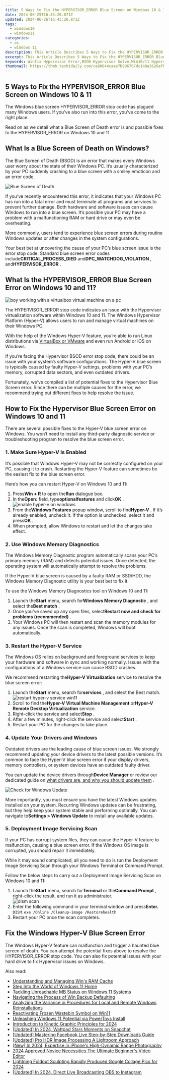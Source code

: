 ```yaml
---
title: 5 Ways to Fix the HYPERVISOR_ERROR Blue Screen on Windows 10 & 11
date: 2024-06-25T16:43:26.871Z
updated: 2024-06-26T16:43:26.871Z
tags:
  - windows10
  - windows11
categories:
  - os
  - windows 11
description: This Article Describes 5 Ways to Fix the HYPERVISOR_ERROR Blue Screen on Windows 10 & 11
excerpt: This Article Describes 5 Ways to Fix the HYPERVISOR_ERROR Blue Screen on Windows 10 & 11
keywords: Winfix Hypervisor Error,BSOD Hypervisor Solve,Win10/11 Hypervisor Fix,Hypervisor Blue Screen Repair,Windows HYPERVISOR_Error,Hypervisor Crash Resolution,OS XPS Hypervisor Stop
thumbnail: https://thmb.techidaily.com/ce80644caee7b986767dc148a3626afb6dedcf8d303ed5814c688bdf2e6498bb.jpg
---
```


## 5 Ways to Fix the HYPERVISOR_ERROR Blue Screen on Windows 10 & 11

 The Windows blue screen HYPERVISOR\_ERROR stop code has plagued many Windows users. If you’ve also run into this error, you’ve come to the right place.

 Read on as we detail what a Blue Screen of Death error is and possible fixes to the HYPERVISOR\_ERROR on Windows 10 and 11.

## What Is a Blue Screen of Death on Windows?

 The Blue Screen of Death (BSOD) is an error that makes every Windows user worry about the state of their Windows PC. It’s usually characterized by your PC suddenly crashing to a blue screen with a smiley emoticon and an error code.

![Blue Screen of Death](https://static1.makeuseofimages.com/wordpress/wp-content/uploads/2018/01/Blue-Screen-of-Death.png)

 If you’ve recently encountered this error, it indicates that your Windows PC has run into a fatal error and must terminate all programs and services to prevent further damage. Both hardware and software issues can cause Windows to run into a blue screen. It’s possible your PC may have a problem with a malfunctioning RAM or hard drive or may even be overheating.

 More commonly, users tend to experience blue screen errors during routine Windows updates or after changes in the system configurations.

 Your best bet at uncovering the cause of your PC’s blue screen issue is the error stop code. Standard blue screen error codes include**CRITICAL\_PROCESS\_DIED** and**DPC\_WATCHDOG\_VIOLATION** , and**HYPERVISOR\_ERROR** .

## What Is the HYPERVISOR\_ERROR Blue Screen Error on Windows 10 and 11?

![boy working with a virtualbox virtual machine on a pc](https://static1.makeuseofimages.com/wordpress/wp-content/uploads/2021/08/boy_working_with_a_virtualbox_virtual_machine.jpg)

 The HYPERVISOR\_ERROR stop code indicates an issue with the Hypervisor virtualization software within Windows 10 and 11\. The Windows Hypervisor Platform (Hyper-V) allows users to run and manage virtual machines on their Windows PC.

 With the help of the Windows Hyper-V feature, you’re able to run Linux distributions via [VirtualBox or VMware](https://www.makeuseof.com/tag/best-virtual-machine-windows/) and even run Android or iOS on Windows.

 If you’re facing the Hypervisor BSOD error stop code, there could be an issue with your system’s software configurations. The Hyper-V blue screen is typically caused by faulty Hyper-V settings, problems with your PC’s memory, corrupted data sectors, and even outdated drivers.

 Fortunately, we’ve compiled a list of potential fixes to the Hypervisor Blue Screen error. Since there can be multiple causes for the error, we recommend trying out different fixes to help resolve the issue.

## How to Fix the Hypervisor Blue Screen Error on Windows 10 and 11

 There are several possible fixes to the Hyper-V blue screen error on Windows. You won’t need to install any third-party diagnostic service or troubleshooting program to resolve the blue screen error.

### 1\. Make Sure Hyper-V Is Enabled

 It’s possible that Windows Hyper-V may not be correctly configured on your PC, causing it to crash. Restarting the Hyper-V feature can sometimes be the easiest fix to the blue screen error.

Here’s how you can restart Hyper-V on Windows 10 and 11:

1. Press**Win + R** to open the**Run** dialogue box.
2. In the**Open:** field, type**optionalfeatures** and click**OK** .  
![enable hyper-v on windows](https://static1.makeuseofimages.com/wordpress/wp-content/uploads/2023/02/enable-hyper-v-windows.jpg)
3. From the**Windows Features** popup window, scroll to find**Hyper-V** . If it’s already enabled, uncheck it. If the option is unchecked, select it and press**OK** .
4. When prompted, allow Windows to restart and let the changes take effect.

### 2\. Use Windows Memory Diagnostics

 The Windows Memory Diagnostic program automatically scans your PC’s primary memory (RAM) and detects potential issues. Once detected, the operating system will automatically attempt to resolve the problems.

 If the Hyper-V blue screen is caused by a faulty RAM or SSD/HDD, the Windows Memory Diagnostic utility is your best bet to fix it.

To use the Windows Memory Diagnostics tool on Windows 10 and 11:

1. Launch the**Start** menu, search for**Windows Memory Diagnostic** , and select the**Best match** .
2. Once you’ve saved up any open files, select**Restart now and check for problems (recommended)** .
3. Your Windows PC will then restart and scan the memory modules for any issues. Once the scan is completed, Windows will boot automatically.

### 3\. Restart the Hyper-V Service

 The Windows OS relies on background and foreground services to keep your hardware and software in sync and working normally. Issues with the configurations of a Windows service can cause BSOD crashes.

 We recommend restarting the**Hyper-V Virtualization** service to resolve the blue screen error:

1. Launch the**Start** menu, search for**services** , and select the Best match.  
![restart hyper-v service win11](https://static1.makeuseofimages.com/wordpress/wp-content/uploads/2023/02/hyper-v-service-win11.jpg)
2. Scroll to find the**Hyper-V Virtual Machine Management** or**Hyper-V Remote Desktop Virtualization** service.
3. Right-click the service and select**Stop** .
4. After a few minutes, right-click the service and select**Start** .
5. Restart your PC for the changes to take place.

### 4\. Update Your Drivers and Windows

 Outdated drivers are the leading cause of blue screen issues. We strongly recommend updating your device drivers to the latest possible versions. It’s common to face the Hyper-V blue screen error if your display drivers, memory controllers, or system devices have an outdated faulty driver.

 You can update the device drivers through**Device Manager** or review our dedicated guide on [what drivers are, and why you should update them](https://www.makeuseof.com/computer-drivers-what-are-they-why-should-you-update/) .

![Check for Windows Update](https://static1.makeuseofimages.com/wordpress/wp-content/uploads/2023/01/check-for-windows-update.jpg)

 More importantly, you must ensure you have the latest Windows updates installed on your system. Recurring Windows updates can be frustrating, but they help keep your system stable and performing optimally. You can navigate to**Settings > Windows Update** to install any available updates.

### 5\. Deployment Image Servicing Scan

 If your PC has corrupt system files, they can cause the Hyper-V feature to malfunction, causing a blue screen error. If the Windows OS image is corrupted, you should repair it immediately.

 While it may sound complicated, all you need to do is run the Deployment Image Servicing Scan through your Windows Terminal or Command Prompt.

 Follow the below steps to carry out a Deployment Image Servicing Scan on Windows 10 and 11:

1. Launch the**Start** menu, search for**Terminal** or the**Command Prompt** , right-click the result, and run it as administrator.  
![dism scan](https://static1.makeuseofimages.com/wordpress/wp-content/uploads/2023/02/dism-scan.jpg)
2. Enter the following command in your terminal window and press**Enter.**  
`DISM.exe /Online /Cleanup-image /Restorehealth`
3. Restart your PC once the scan completes.

## Fix the Windows Hyper-V Blue Screen Error

 The Windows Hyper-V feature can malfunction and trigger a haunted blue screen of death. You can attempt the potential fixes above to resolve the HYPERVISOR\_ERROR stop code. You can also fix potential issues with your hard drive to fix Hypervisor issues on Windows.


<ins class="adsbygoogle"
     style="display:block"
     data-ad-format="autorelaxed"
     data-ad-client="ca-pub-7571918770474297"
     data-ad-slot="1223367746"></ins>



<ins class="adsbygoogle"
     style="display:block"
     data-ad-client="ca-pub-7571918770474297"
     data-ad-slot="8358498916"
     data-ad-format="auto"
     data-full-width-responsive="true"></ins>

<span class="atpl-alsoreadstyle">Also read:</span>
<div><ul>
<li><a href="https://win11-tips.techidaily.com/understanding-and-managing-wins-ram-cache/"><u>Understanding and Managing Win's RAM Cache</u></a></li>
<li><a href="https://win11-tips.techidaily.com/step-into-the-world-of-windows-11-home/"><u>Step Into the World of Windows 11 Home</u></a></li>
<li><a href="https://win11-tips.techidaily.com/tackling-unreachable-mb-status-on-windows-11-systems/"><u>Tackling Unreachable MB Status on Windows 11 Systems</u></a></li>
<li><a href="https://win11-tips.techidaily.com/navigating-the-process-of-win-backup-defaulting/"><u>Navigating the Process of Win Backup Defaulting</u></a></li>
<li><a href="https://win11-tips.techidaily.com/analyzing-the-variance-in-procedures-for-local-and-remote-windows-reinstallations/"><u>Analyzing the Variance in Procedures for Local and Remote Windows Reinstallations</u></a></li>
<li><a href="https://win11-tips.techidaily.com/reactivating-frozen-wastebin-symbol-on-win11/"><u>Reactivating Frozen Wastebin Symbol on Win11</u></a></li>
<li><a href="https://win11-tips.techidaily.com/unleashing-windows-11-potential-via-powertoys-install/"><u>Unleashing Windows 11 Potential via PowerToys Install</u></a></li>
<li><a href="https://vp-tips.techidaily.com/introduction-to-kinetic-graphic-principles-for-2024/"><u>Introduction to Kinetic Graphic Principles for 2024</u></a></li>
<li><a href="https://snapchat-videos.techidaily.com/updated-in-2024-wattpad-stars-moments-on-snapchat/"><u>[Updated] In 2024, Wattpad Stars Moments on Snapchat</u></a></li>
<li><a href="https://facebook-clips.techidaily.com/updated-mastering-facebook-live-step-by-step-downloads-guide/"><u>[Updated] Mastering Facebook Live  Step-by-Step Downloads Guide</u></a></li>
<li><a href="https://extra-guidance.techidaily.com/updated-pro-hdr-image-processing-a-lightroom-approach/"><u>[Updated] Pro HDR Image Processing  A Lightroom Approach</u></a></li>
<li><a href="https://fox-blue.techidaily.com/new-in-2024-expertise-in-iphones-high-dynamic-range-photography/"><u>[New] In 2024, Expertise in iPhone's High-Dynamic Range Photography</u></a></li>
<li><a href="https://screen-activity-recording.techidaily.com/2024-approved-novice-necessities-the-ultimate-beginners-video-editor/"><u>2024 Approved  Novice Necessities  The Ultimate Beginner's Video Editor</u></a></li>
<li><a href="https://extra-guidance.techidaily.com/lightning-foldout-sculpting-rapidly-produced-google-collage-pics-for-2024/"><u>Lightning Foldout  Sculpting Rapidly Produced Google Collage Pics for 2024</u></a></li>
<li><a href="https://visual-screen-recording.techidaily.com/updated-in-2024-direct-live-broadcasting-obs-to-instagram/"><u>[Updated] In 2024, Direct Live Broadcasting  OBS to Instagram</u></a></li>
</ul></div>
